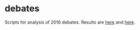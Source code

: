 # debates
Scripts for analysis of 2016 debates. Results are [here](http://www.dwrl.utexas.edu/2016/03/04/talking-republican-analyzing-the-gop-debate/) and [here](http://www.dwrl.utexas.edu/2016/03/15/when-democrats-debate-analyzing-clinton-versus-sanders/). 
